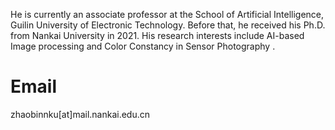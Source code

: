 

 

He is currently an associate professor at the School of Artificial Intelligence, Guilin University of Electronic Technology. Before that, he  received his Ph.D. from Nankai University in 2021. His research interests include AI-based Image processing and Color Constancy in Sensor Photography
.  
# Email
zhaobinnku[at]mail.nankai.edu.cn

